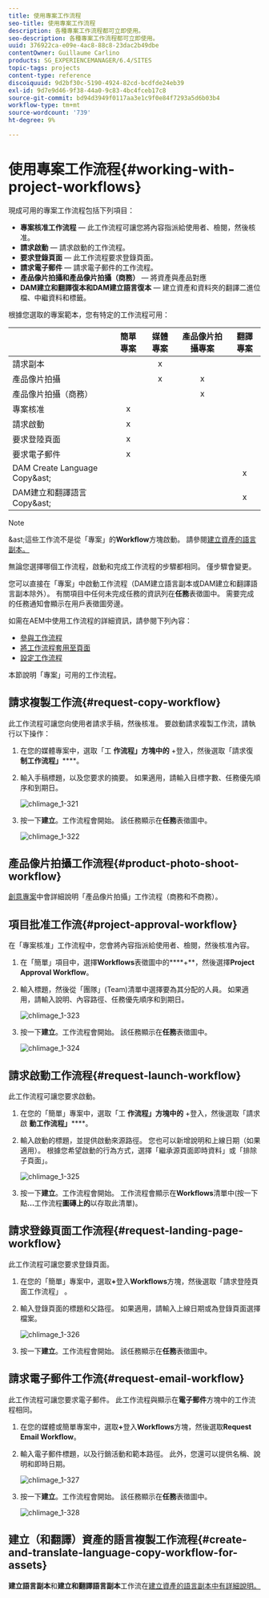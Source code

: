 ```yaml
---
title: 使用專案工作流程
seo-title: 使用專案工作流程
description: 各種專案工作流程都可立即使用。
seo-description: 各種專案工作流程都可立即使用。
uuid: 376922ca-e09e-4ac8-88c8-23dac2b49dbe
contentOwner: Guillaume Carlino
products: SG_EXPERIENCEMANAGER/6.4/SITES
topic-tags: projects
content-type: reference
discoiquuid: 9d2bf30c-5190-4924-82cd-bcdfde24eb39
exl-id: 9d7e9d46-9f38-44a0-9c83-4bc4fceb17c8
source-git-commit: bd94d3949f0117aa3e1c9f0e84f7293a5d6b03b4
workflow-type: tm+mt
source-wordcount: '739'
ht-degree: 9%

---
```


# 使用專案工作流程{#working-with-project-workflows}

現成可用的專案工作流程包括下列項目：

* **專案核准工作流程**  — 此工作流程可讓您將內容指派給使用者、檢閱，然後核准。
* **請求啟動**  — 請求啟動的工作流程。
* **要求登錄頁面**  — 此工作流程要求登錄頁面。
* **請求電子郵件**  — 請求電子郵件的工作流程。
* **產品像片拍攝和產品像片拍攝（商務）**  — 將資產與產品對應
* **DAM建立和翻譯復本和DAM建立語言復本**  — 建立資產和資料夾的翻譯二進位檔、中繼資料和標籤。

根據您選取的專案範本，您有特定的工作流程可用：

|  | **簡單專案** | **媒體專案** | **產品像片拍攝專案** | **翻譯專案** |
|---|:-:|:-:|:-:|:-:|
| 請求副本 |  | x |  |  |
| 產品像片拍攝 |  | x | x |  |
| 產品像片拍攝（商務） |  |  | x |  |
| 專案核准 | x |  |  |  |
| 請求啟動 | x |  |  |  |
| 要求登陸頁面 | x |  |  |  |
| 要求電子郵件 | x |  |  |  |
| DAM Create Language Copy&amp;ast; |  |  |  | x |
| DAM建立和翻譯語言Copy&amp;ast; |  |  |  | x |

>[!NOTE]
>
>&amp;ast;這些工作流不是從「專案」的&#x200B;**Workflow**&#x200B;方塊啟動。 請參閱[建立資產的語言副本。](/help/sites-administering/tc-manage.md)

無論您選擇哪個工作流程，啟動和完成工作流程的步驟都相同。 僅步驟會變更。

您可以直接在「專案」中啟動工作流程（DAM建立語言副本或DAM建立和翻譯語言副本除外）。 有關項目中任何未完成任務的資訊列在&#x200B;**任務**&#x200B;表徵圖中。 需要完成的任務通知會顯示在用戶表徵圖旁邊。

如需在AEM中使用工作流程的詳細資訊，請參閱下列內容：

* [參與工作流程](/help/sites-authoring/workflows-participating.md)
* [將工作流程套用至頁面](/help/sites-authoring/workflows-applying.md)
* [設定工作流程](/help/sites-administering/workflows.md)

本節說明「專案」可用的工作流程。

## 請求複製工作流{#request-copy-workflow}

此工作流程可讓您向使用者請求手稿，然後核准。 要啟動請求複製工作流，請執行以下操作：

1. 在您的媒體專案中，選取「工 **作流程」方塊中的** +登入，然後選取「請求復 **制工作流程」******。
1. 輸入手稿標題，以及您要求的摘要。 如果適用，請輸入目標字數、任務優先順序和到期日。

   ![chlimage_1-321](assets/chlimage_1-321.png)

1. 按一下&#x200B;**建立**。工作流程會開始。 該任務顯示在&#x200B;**任務**&#x200B;表徵圖中。

   ![chlimage_1-322](assets/chlimage_1-322.png)

## 產品像片拍攝工作流程{#product-photo-shoot-workflow}

[創意專案](/help/sites-authoring/managing-product-information.md)中會詳細說明「產品像片拍攝」工作流程（商務和不商務）。

## 項目批准工作流{#project-approval-workflow}

在「專案核准」工作流程中，您會將內容指派給使用者、檢閱，然後核准內容。

1. 在「簡單」項目中，選擇&#x200B;**Workflows**&#x200B;表徵圖中的****+**，然後選擇&#x200B;**Project Approval Workflow**。
1. 輸入標題，然後從「團隊」(Team)清單中選擇要為其分配的人員。 如果適用，請輸入說明、內容路徑、任務優先順序和到期日。

   ![chlimage_1-323](assets/chlimage_1-323.png)

1. 按一下&#x200B;**建立**。工作流程會開始。 該任務顯示在&#x200B;**任務**&#x200B;表徵圖中。

   ![chlimage_1-324](assets/chlimage_1-324.png)

## 請求啟動工作流程{#request-launch-workflow}

此工作流程可讓您要求啟動。

1. 在您的「簡單」專案中，選取「工 **作流程」方塊中的** +登入，然後選取「請求啟 **動工作流程」******。
1. 輸入啟動的標題，並提供啟動來源路徑。 您也可以新增說明和上線日期（如果適用）。 根據您希望啟動的行為方式，選擇「繼承源頁面即時資料」或「排除子頁面」。

   ![chlimage_1-325](assets/chlimage_1-325.png)

1. 按一下&#x200B;**建立**。工作流程會開始。 工作流程會顯示在&#x200B;**Workflows**&#x200B;清單中(按一下點&#x200B;**...**&#x200B;工作流程&#x200B;**圖磚上的**&#x200B;以存取此清單)。

## 請求登錄頁面工作流程{#request-landing-page-workflow}

此工作流程可讓您要求登錄頁面。

1. 在您的「簡單」專案中，選取&#x200B;**+**&#x200B;登入&#x200B;**Workflows**&#x200B;方塊，然後選取「請求登陸頁面工作流程」 。
1. 輸入登錄頁面的標題和父路徑。 如果適用，請輸入上線日期或為登錄頁面選擇檔案。

   ![chlimage_1-326](assets/chlimage_1-326.png)

1. 按一下&#x200B;**建立**。工作流程會開始。 該任務顯示在&#x200B;**任務**&#x200B;表徵圖中。

## 請求電子郵件工作流{#request-email-workflow}

此工作流程可讓您要求電子郵件。 此工作流程與顯示在&#x200B;**電子郵件**&#x200B;方塊中的工作流程相同。

1. 在您的媒體或簡單專案中，選取&#x200B;**+**&#x200B;登入&#x200B;**Workflows**&#x200B;方塊，然後選取&#x200B;**Request Email Workflow**。
1. 輸入電子郵件標題，以及行銷活動和範本路徑。 此外，您還可以提供名稱、說明和即時日期。

   ![chlimage_1-327](assets/chlimage_1-327.png)

1. 按一下&#x200B;**建立**。工作流程會開始。 該任務顯示在&#x200B;**任務**&#x200B;表徵圖中。

   ![chlimage_1-328](assets/chlimage_1-328.png)

## 建立（和翻譯）資產的語言複製工作流程{#create-and-translate-language-copy-workflow-for-assets}

**建立語言副本**&#x200B;和&#x200B;**建立和翻譯語言副本**&#x200B;工作流在[建立資產的語言副本中有詳細說明。](/help/assets/translation-projects.md)
